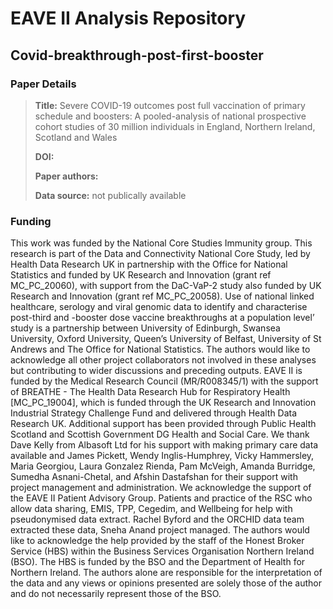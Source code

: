 # EAVE II Analysis Repository
## Covid-breakthrough-post-first-booster

### Paper Details
> **Title:** Severe COVID-19 outcomes post full vaccination of primary schedule and boosters: A pooled-analysis of national prospective cohort studies of 30 million individuals in England, Northern Ireland, Scotland and Wales 
>
>**DOI:** 
>
>**Paper authors:** 
>
>**Data source:** not publically available

### Funding
This work was funded by the National Core Studies Immunity group. This research is part of the Data and Connectivity National Core Study, led by Health Data Research UK in partnership with the Office for National Statistics and funded by UK Research and Innovation (grant ref MC_PC_20060), with support from the DaC-VaP-2 study also funded by UK Research and Innovation (grant ref MC_PC_20058). Use of national linked healthcare, serology and viral genomic data to identify and characterise post-third and -booster dose vaccine breakthroughs at a population level’ study is a partnership between University of Edinburgh, Swansea University, Oxford University, Queen’s University of Belfast, University of St Andrews and The Office for National Statistics. The authors would like to acknowledge all other project collaborators not involved in these analyses but contributing to wider discussions and preceding outputs. EAVE II is funded by the Medical Research Council (MR/R008345/1) with the support of BREATHE - The Health Data Research Hub for Respiratory Health [MC_PC_19004], which is funded through the UK Research and Innovation Industrial Strategy Challenge Fund and delivered through Health Data Research UK. Additional support has been provided through Public Health Scotland and Scottish Government DG Health and Social Care. We thank Dave Kelly from Albasoft Ltd for his support with making primary care data available and James Pickett, Wendy Inglis-Humphrey, Vicky Hammersley, Maria Georgiou, Laura Gonzalez Rienda, Pam McVeigh, Amanda Burridge, Sumedha Asnani-Chetal, and Afshin Dastafshan for their support with project management and administration. We acknowledge the support of the EAVE II Patient Advisory Group. Patients and practice of the RSC who allow data sharing, EMIS, TPP, Cegedim, and Wellbeing for help with pseudonymised data extract. Rachel Byford and the ORCHID data team extracted these data, Sneha Anand project managed. The authors would like to acknowledge the help provided by the staff of the Honest Broker Service (HBS) within the Business Services Organisation Northern Ireland (BSO). The HBS is funded by the BSO and the Department of Health for Northern Ireland. The authors alone are responsible for the interpretation of the data and any views or opinions presented are solely those of the author and do not necessarily represent those of the BSO.

